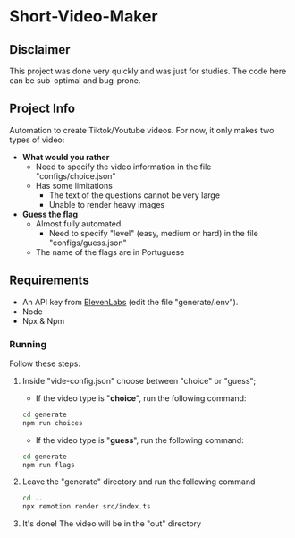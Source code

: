 # Short-Video-Maker

## Disclaimer
This project was done very quickly and was just for studies. The code here can be sub-optimal and bug-prone.

## Project Info

Automation to create Tiktok/Youtube videos. For now, it only makes two types of video:

- **What would you rather**
  - Need to specify the video information in the file "configs/choice.json"
  - Has some limitations
    - The text of the questions cannot be very large
    - Unable to render heavy images
- **Guess the flag**
  - Almost fully automated
    - Need to specify "level" (easy, medium or hard) in the file "configs/guess.json"
  - The name of the flags are in Portuguese

## Requirements

- An API key from [ElevenLabs](https://elevenlabs.io) (edit the file "generate/.env").
- Node
- Npx & Npm

### Running

Follow these steps:
1. Inside "vide-config.json" choose between "choice" or "guess";
   - If the video type is "**choice**", run the following command:
   ```bash
   cd generate
   npm run choices
   ```
   
   - If the video type is "**guess**", run the following command:
    ```bash
   cd generate
    npm run flags
     ```
     
2. Leave the "generate" directory and run the following command
    ```bash
   cd ..
    npx remotion render src/index.ts
    ```
   
3. It's done! The video will be in the "out" directory
